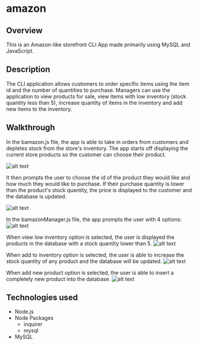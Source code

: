 # amazon

## Overview

This is an Amazon-like storefront CLI App made primarily using MySQL and JavaScript.

## Description

The CLI application allows customers to order specific items using the item id and the number of quantities to purchase. Managers can use the application to view products for sale, view items with low inventory (stock quantity less than 5), increase quantity of items in the inventory and add new items to the inventory.

## Walkthrough

In the bamazon.js file, the app is able to take in orders from customers and depletes stock from the store's inventory. The app starts off displaying the current store products so the customer can choose their product.

![alt text](https://github.com/zeinabfarag/amazon/blob/master/Screenshots/display.png)

It then prompts the user to choose the id of the product they would like and how much they would like to purchase. If their purchase quantity is lower than the product's stock quantity, the price is displayed to the customer and the database is updated.

![alt text](https://github.com/zeinabfarag/amazon/blob/master/Screenshots/purchase.png)

In the bamazonManager.js file, the app prompts the user with 4 options:
![alt text](https://github.com/zeinabfarag/amazon/blob/master/Screenshots/manager.png)

When view low inventory option is selected, the user is displayed the products in the database with a stock quantity lower than 5.
![alt text](https://github.com/zeinabfarag/amazon/blob/master/Screenshots/low%20inventory.png)


When add to inventory option is selected, the user is able to increase the stock quantity of any product and the database will be updated.
![alt text](https://github.com/zeinabfarag/amazon/blob/master/Screenshots/add%20inventory.png)

When add new product option is selected, the user is able to insert a completely new product into the database. 
![alt text](https://github.com/zeinabfarag/amazon/blob/master/Screenshots/add%20product.png)

## Technologies used
* Node.js
* Node Packages
  * inquirer
  * mysql
* MySQL
